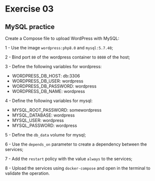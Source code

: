 # Exercise 03

## MySQL practice

Create a Compose file to upload WordPress with MySQL:

1 - Use the image `wordpress:php8.0` and `mysql:5.7.40`;

2 - Bind port `80` of the wordpress container to `8080` of the host;

3 - Define the following variables for wordpress:

- WORDPRESS_DB_HOST: db:3306
- WORDPRESS_DB_USER: wordpress
- WORDPRESS_DB_PASSWORD: wordpress
- WORDPRESS_DB_NAME: wordpress

4 - Define the following variables for mysql:

- MYSQL_ROOT_PASSWORD: somewordpress
- MYSQL_DATABASE: wordpress
- MYSQL_USER: wordpress
- MYSQL_PASSWORD: wordpress

5 - Define the `db_data` volume for mysql;

6 - Use the `depends_on` parameter to create a dependency between the services;

7 - Add the `restart` policy with the value `always` to the services;

8 - Upload the services using `docker-compose` and open in the terminal to validate the operation.
